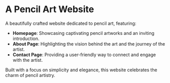# A Pencil Art Website
A beautifully crafted website dedicated to pencil art, featuring:  
- **Homepage**: Showcasing captivating pencil artworks and an inviting introduction.  
- **About Page**: Highlighting the vision behind the art and the journey of the artist.  
- **Contact Page**: Providing a user-friendly way to connect and engage with the artist.  

Built with a focus on simplicity and elegance, this website celebrates the charm of pencil artistry.
